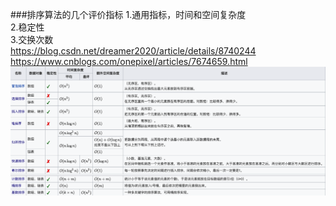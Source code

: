 ###排序算法的几个评价指标
1.通用指标，时间和空间复杂度  
2.稳定性  
3.交换次数  
https://blog.csdn.net/dreamer2020/article/details/8740244  
https://www.cnblogs.com/onepixel/articles/7674659.html
![img.png](img.png)  



